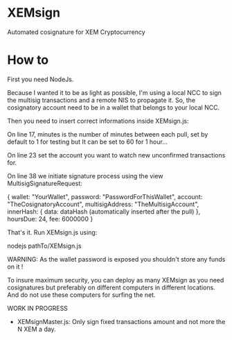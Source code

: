 # XEMsign
Automated cosignature for XEM Cryptocurrency

# How to

First you need NodeJs.

Because I wanted it to be as light as possible, I'm using a local NCC to sign the multisig transactions and a remote NIS to propagate it.
So, the cosignatory account need to be in a wallet that belongs to your local NCC.

Then you need to insert correct informations inside XEMsign.js:

On line 17, minutes is the number of minutes between each pull, set by default to 1 for testing but It can be set to 60 for 1 hour...

On line 23 set the account you want to watch new unconfirmed transactions for.

On line 38 we initiate signature process using the view MultisigSignatureRequest:

{
wallet: "YourWallet",
password: "PasswordForThisWallet",
account: "TheCosignatoryAccount",
multisigAddress: "TheMultisigAccount",
innerHash: {
                data: dataHash (automatically inserted after the pull)
            },
hoursDue: 24,
fee: 6000000
}

That's it. Run XEMsign.js using:

nodejs pathTo/XEMsign.js

WARNING: As the wallet password is exposed you shouldn't store any funds on it !

To insure maximum security, you can deploy as many XEMsign as you need cosignatures but preferably on different computers in different locations. And do not use these computers for surfing the net.

WORK IN PROGRESS
- XEMsignMaster.js: Only sign fixed transactions amount and not more the N XEM a day.
